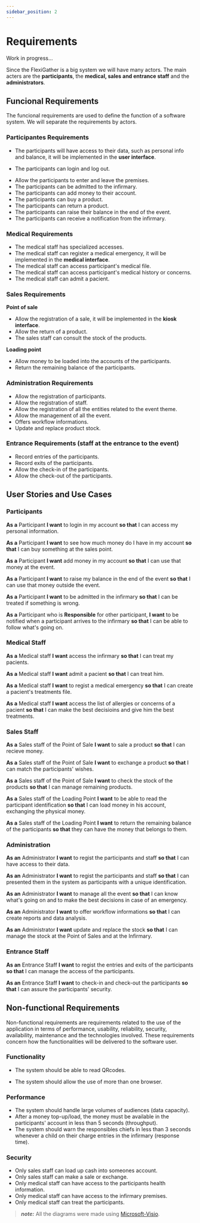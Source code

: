 ```yaml
---
sidebar_position: 2
---
```


# Requirements

Work in progress...

Since the FlexiGather is a big system we will have many actors. The main acters are the **participants**, the **medical, sales and entrance staff** and the **administrators**.

## Funcional Requirements

The funcional requirements are used to define the function of a software system.
We will separate the requirements by actors.

### Participantes Requirements

- The participants will have access to their data, such as personal info and balance, it will be implemented in the **user interface**.
<!-- history of entries and exists and purchases - CHECK HERE-->
- The participants can login and log out.
<!-- - The entries and exits are recorded, as well as the check-in and check-out. -->
- Allow the participants to enter and leave the premises.
- The participants can be admitted to the infirmary.
- The participants can add money to their account.
- The participants can buy a product.
- The participants can return a product.
- The participants can raise their balance in the end of the event.
- The participants can receive a notification from the infirmary.

### Medical Requirements

- The medical staff has specialized accesses.
- The medical staff can register a medical emergency, it will be implemented in the **medical interface**.
- The medical staff can access participant's medical file.
- The medical staff can access participant's medical history or concerns.
- The medical staff can admit a pacient.

### Sales Requirements

**Point of sale**
- Allow the registration of a sale, it will be implemented in the **kiosk interface**.
- Allow the return of a product.
- The sales staff can consult the stock of the products.

**Loading point**
- Allow money to be loaded into the accounts of the participants.
- Return the remaining balance of the participants.

### Administration Requirements

- Allow the registration of participants.
- Allow the registration of staff.
- Allow the registration of all the entities related to the event theme.
- Allow the management of all the event.
- Offers workflow informations.
- Update and replace product stock.

### Entrance Requirements (staff at the entrance to the event)

- Record entries of the participants.
- Record exits of the participants.
- Allow the check-in of the participants.
- Allow the check-out of the participants.

## User Stories and Use Cases

### Participants

**As a** Participant **I want** to login in my account **so that** I can access my personal information.

**As a** Participant **I want** to see how much money do I have in my account **so that** I can buy something at the sales point.

**As a** Participant **I want** add money in my account **so that** I can use that money at the event.

**As a** Participant **I want** to raise my balance in the end of the event **so that** I can use that money outside the event.

**As a** Participant **I want** to be admitted in the infirmary **so that** I can be treated if something is wrong.

**As a** Participant who is **Responsible** for other participant, **I want** to be notified when a participant arrives to the infirmary **so that** I can be able to follow what's going on.

<!-- ![alt text](img/usecase_participants.png) -->

### Medical Staff

**As a** Medical staff **I want** access the infirmary **so that** I can treat my pacients.

**As a** Medical staff **I want** admit a pacient **so that** I can treat him.

**As a** Medical staff **I want** to regist a medical emergency **so that** I can create a pacient's treatments file.

**As a** Medical staff **I want** access the list of allergies or concerns of a pacient **so that** I can make the best decisioins and give him the best treatments.

<!-- ![alt text](img/usecase_medicalstaff.png) -->

### Sales Staff

**As a** Sales staff of the Point of Sale **I want** to sale a product **so that** I can recieve money.

**As a** Sales staff of the Point of Sale **I want** to exchange a product **so that** I can match the participants' wishes.

**As a** Sales staff of the Point of Sale **I want** to check the stock of the products **so that** I can manage remaining products.

**As a** Sales staff of the Loading Point **I want** to be able to read the participant identification **so that** I can load money in his account, exchanging the physical money.

**As a** Sales staff of the Loading Point **I want** to return the remaining balance of the participants **so that** they can have the money that belongs to them.

<!-- ![alt text](img/usecase_salesstaff.png) -->

### Administration

**As an** Administrator **I want** to regist the participants and staff **so that** I can have access to their data.

**As an** Administrator **I want** to regist the participants and staff **so that** I can presented them in the system as participants with a unique identification.

**As an** Administrator **I want** to manage all the event **so that** I can know what's going on and to make the best decisions in case of an emergency.

**As an** Administrator **I want** to offer workflow informations **so that** I can create reports and data analysis.

**As an** Administrator **I want** update and replace the stock **so that** I can manage the stock at the Point of Sales and at the Infirmary.

### Entrance Staff

**As an** Entrance Staff **I want** to regist the entries and exits of the participants **so that** I can manage the access of the participants.

**As an** Entrance Staff **I want** to check-in and check-out the participants **so that** I can assure the participants' security.


<!-- ![alt text](img/usecase_administration.png) -->

## Non-functional Requirements

Non-functional requirements are requirements related to the use of the application in terms of performance, usability, reliability, security, availability, maintenance and the technologies involved. These requirements concern how the functionalities will be delivered to the software user.

### Functionality

- The system should be able to read QRcodes.
<!-- (nfc bracelets) -->
- The system should allow the use of more than one browser.

### Performance

- The system should handle large volumes of audiences (data capacity).
- After a money top-up/load, the money must be available in the participants' account in less than 5 seconds (throughput).
- The system should warn the responsibles chiefs in less than 3 seconds whenever a child on their charge entries in the infirmary (response time).

### Security
- Only sales staff can load up cash into someones account.
- Only sales staff can make a sale or exchange.
- Only medical staff can have access to the participants health information.
- Only medical staff can have access to the infirmary premises.
- Only medical staff can treat the participants.

> **_note:_**  All the diagrams were made using [Microsoft-Visio](https://www.microsoft365.com/launch/visio).
<!-- r -->